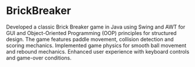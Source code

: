# BrickBreaker
Developed a classic Brick Breaker game in Java using Swing and AWT for GUI and Object-Oriented Programming (OOP) principles for structured design. The game features paddle movement, collision detection and scoring mechanics. Implemented game physics for smooth ball movement and rebound mechanics. Enhanced user experience with keyboard controls and game-over conditions.
